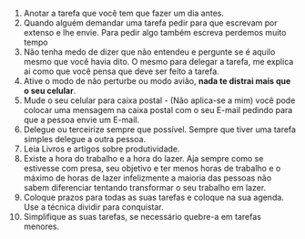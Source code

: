 1. Anotar a tarefa que você tem que fazer um dia antes.
2. Quando alguém demandar uma tarefa pedir para que escrevam por extenso e lhe envie. Para pedir algo também escreva perdemos muito tempo 
3. Não tenha medo de dizer que não entendeu e pergunte se é aquilo mesmo que você havia dito. O mesmo para delegar a tarefa, me explica ai como que você pensa que deve ser feito a tarefa.
4. Ative o modo de não perturbe ou modo avião, **nada te distrai mais que o seu celular**.
5. Mude o seu celular para caixa postal - (Não aplica-se a mim) você pode colocar uma mensagem na caixa postal com o seu E-mail pedindo para que a pessoa envie um E-mail.
6. Delegue ou terceirize sempre que possível. Sempre que tiver uma tarefa simples delegue a outra pessoa.
7. Leia Livros e artigos sobre produtividade.
8. Existe a hora do trabalho e a hora do lazer. Aja sempre como se estivesse com presa, seu objetivo e ter menos horas de trabalho e o máximo de horas de lazer infelizmente a maioria das pessoas não sabem diferenciar tentando transformar o seu trabalho em lazer. 
9. Coloque prazos para todas as suas tarefas e coloque na sua agenda. Use a técnica dividir para conquistar.
10. Simplifique as suas tarefas, se necessário quebre-a em tarefas menores.